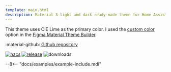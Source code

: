```yaml
---
template: main.html
description: Material 3 light and dark ready-made theme for Home Assistant. Example C06 is based on Lime as the primary color. Check the screenshots and theme config!
---
```


This theme uses CIE Lime as the primary color. I used the [custom color][picking-the-hue] option in the [Figma Material Theme Builder][create-material3-theme].

:material-github: [Github repository][m3-theme-github-url]

[![hacs][hacs-badge]][hacs-url]
[![release][release-badge]][release-url]
![downloads][downloads-badge]

--8<-- "docs/examples/example-include.mdi"

<!-- Image references -->

[AmoebeLabs Material 3 Theme Palettes]: ../assets/screenshots/m3-theme-c06-palettes.png "Material3 Theme palette definition for C06, Lime"
[AmoebeLabs Material 3 Theme Surfaces]: ../assets/screenshots/m3-theme-c06-surfaces.png "Material3 Theme surface definition for C06, Lime"
[AmoebeLabs Material 3 Theme Light]: ../assets/screenshots/m3-theme-c06-light.png "Material3 Light Theme definition for C06, Lime"
[AmoebeLabs Material 3 Theme Dark]: ../assets/screenshots/m3-theme-c06-dark.png "Material3 Dark Theme definition for C06, Lime"

[AmoebeLabs Material 3 Theme Example Light]: ../assets/screenshots/m3-example-c06-light.png "Material3 Light Theme example card for C06, Lime"
[AmoebeLabs Material 3 Theme Example Dark]: ../assets/screenshots/m3-example-c06-dark.png "Material3 Dark Theme example card for C06, Lime"

<!-- External references -->

[sak-example-12-url]: https://swiss-army-knife.docs.amoebelabs.com/examples/example-12/
[m3-theme-github-url]: https://github.com/AmoebeLabs/HA-Theme_M3-c06-lime
[home-assistant]: https://www.home-assistant.io/
[home-assitant-theme-docs]: https://www.home-assistant.io/integrations/frontend/#defining-themes
[hacs]: https://hacs.xyz
[release-url]: https://github.com/AmoebeLabs/HA-Theme_M3-c06-lime/releases
[sak-docs-url]: https://swiss-army-knife.docs.amoebelabs.com/

<!-- Badge references -->

[hacs-url]: https://github.com/hacs/default
[hacs-badge]: https://img.shields.io/badge/HACS-Default-41BDF5.svg?style=for-the-badge&logo=homeassistantcommunitystore
[release-badge]: https://img.shields.io/github/v/release/AmoebeLabs/HA-Theme_M3-c06-lime?style=for-the-badge&logo=github
[downloads-badge]: https://img.shields.io/github/downloads/AmoebeLabs/HA-Theme_M3-c06-lime/total?style=for-the-badge&logo=github

<!-- Internal references -->

[create-material3-theme]: ../design/create-material3-theme.md
[picking-the-hue]: ../basics/m3-analysis-hue-picker.md


